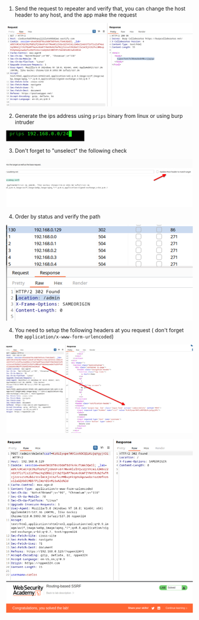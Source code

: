 1. Send the request to repeater and verify that, you can change the host header to any host, and the app make the request

![](/static/img/Pasted_image_20231119154120.png)


2. Generate the ips address using `prips` binary from linux or using burp intruder

![](/static/img/Pasted_image_20231119152630.png)

3. Don't forget to "unselect" the following check

![](/static/img/Pasted_image_20231119153010.png)

4. Order by status and verify the path

![](/static/img/Pasted_image_20231119154253.png)


4. You need to setup the following headers at you request ( don't forget the `application/x-www-form-urlencoded`)

![](/static/img/Pasted_image_20231119154401.png)

![](/static/img/Pasted_image_20231119154549.png)
![](/static/img/Pasted_image_20231119154627.png)